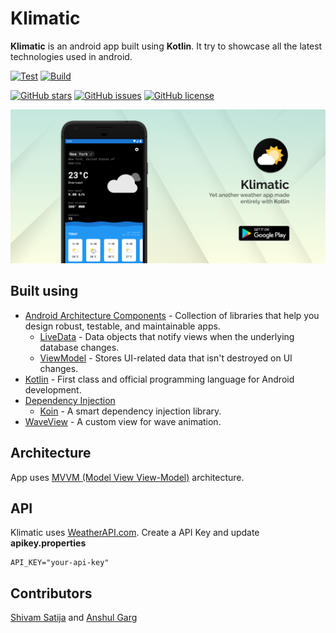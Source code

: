 # Klimatic

**Klimatic** is an android app built using **Kotlin**. It try to showcase all the latest technologies used in android.

[![Test](https://github.com/developer-shivam/Klimatic/actions/workflows/test.yml/badge.svg)](https://github.com/developer-shivam/Klimatic/actions/workflows/test.yml)
[![Build](https://github.com/developer-shivam/Klimatic/actions/workflows/build.yml/badge.svg)](https://github.com/developer-shivam/Klimatic/actions/workflows/build.yml)

[![GitHub stars](https://img.shields.io/github/stars/developer-shivam/Klimatic)](https://github.com/developer-shivam/Klimatic/stargazers)
[![GitHub issues](https://img.shields.io/github/issues/developer-shivam/Klimatic)](https://github.com/developer-shivam/Klimatic/issues)
[![GitHub license](https://img.shields.io/github/license/developer-shivam/Klimatic)](https://github.com/developer-shivam/Klimatic/blob/master/LICENSE)

![](media/graphic.png)

## Built using
- [Android Architecture Components](https://developer.android.com/topic/libraries/architecture) - Collection of libraries that help you design robust, testable, and maintainable apps.
  - [LiveData](https://developer.android.com/topic/libraries/architecture/livedata) - Data objects that notify views when the underlying database changes.
  - [ViewModel](https://developer.android.com/topic/libraries/architecture/viewmodel) - Stores UI-related data that isn't destroyed on UI changes.
- [Kotlin](https://kotlinlang.org/) - First class and official programming language for Android development.
- [Dependency Injection](https://developer.android.com/training/dependency-injection)
  - [Koin](https://insert-koin.io/) - A smart dependency injection library.
- [WaveView](https://github.com/developer-shivam/WaveView) - A custom view for wave animation.


## Architecture
App uses [MVVM (Model View View-Model)](https://developer.android.com/jetpack/docs/guide#recommended-app-arch) architecture.

## API
Klimatic uses <a href="https://www.weatherapi.com/" title="Free Weather API">WeatherAPI.com</a>. Create a API Key and update **apikey.properties**

    API_KEY="your-api-key"

## Contributors
[Shivam Satija](https://github.com/developer-shivam) and [Anshul Garg](https://github.com/garganshu)
